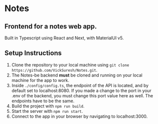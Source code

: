 # Notes
## Frontend for a notes web app. 
Built in Typescript using React and Next, with MaterialUI v5.

## Setup Instructions
1. Clone the repository to your local machine using `git clone https://github.com/VickSuresh/Notes.git`.
2. The Notes-be backend **must** be cloned and running on your local machine for the app to work.
3. Inside `./config/config.ts`, the endpoint of the API is located, and by default set to localhost:8080. If you made a change to the port in your .env of the backend, you must change this port value here as well. The endpoints have to be the same.
4. Build the project with `npm run build`. 
5. Start the server with `npm run start`.
6. Connect to the app in your browser by navigating to localhost:3000.


